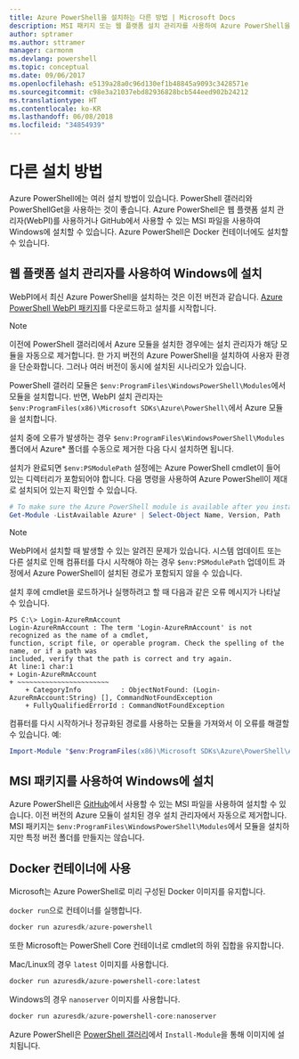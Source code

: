 ```yaml
---
title: Azure PowerShell을 설치하는 다른 방법 | Microsoft Docs
description: MSI 패키지 또는 웹 플랫폼 설치 관리자를 사용하여 Azure PowerShell을 설치하는 방법입니다.
author: sptramer
ms.author: sttramer
manager: carmonm
ms.devlang: powershell
ms.topic: conceptual
ms.date: 09/06/2017
ms.openlocfilehash: e5139a28a0c96d130ef1b48845a9093c3428571e
ms.sourcegitcommit: c98e3a21037ebd82936828bcb544eed902b24212
ms.translationtype: HT
ms.contentlocale: ko-KR
ms.lasthandoff: 06/08/2018
ms.locfileid: "34854939"
---
```

# <a name="other-installation-methods"></a>다른 설치 방법

Azure PowerShell에는 여러 설치 방법이 있습니다. PowerShell 갤러리와 PowerShellGet을 사용하는 것이 좋습니다. Azure PowerShell은 웹 플랫폼 설치 관리자(WebPI)를 사용하거나 GitHub에서 사용할 수 있는 MSI 파일을 사용하여 Windows에 설치할 수 있습니다. Azure PowerShell은 Docker 컨테이너에도 설치할 수 있습니다.

## <a name="install-on-windows-using-the-web-platform-installer"></a>웹 플랫폼 설치 관리자를 사용하여 Windows에 설치

WebPI에서 최신 Azure PowerShell을 설치하는 것은 이전 버전과 같습니다.
[Azure PowerShell WebPI 패키지](http://aka.ms/webpi-azps)를 다운로드하고 설치를 시작합니다.

> [!NOTE]
> 이전에 PowerShell 갤러리에서 Azure 모듈을 설치한 경우에는 설치 관리자가 해당 모듈을 자동으로 제거합니다. 한 가지 버전의 Azure PowerShell을 설치하여 사용자 환경을 단순화합니다. 그러나 여러 버전이 동시에 설치된 시나리오가 있습니다.
>
> PowerShell 갤러리 모듈은 `$env:ProgramFiles\WindowsPowerShell\Modules`에서 모듈을 설치합니다. 반면, WebPI 설치 관리자는 `$env:ProgramFiles(x86)\Microsoft SDKs\Azure\PowerShell\`에서 Azure 모듈을 설치합니다.
>
> 설치 중에 오류가 발생하는 경우 `$env:ProgramFiles\WindowsPowerShell\Modules` 폴더에서 Azure* 폴더를 수동으로 제거한 다음 다시 설치하면 됩니다.

설치가 완료되면 `$env:PSModulePath` 설정에는 Azure PowerShell cmdlet이 들어 있는 디렉터리가 포함되어야 합니다. 다음 명령을 사용하여 Azure PowerShell이 제대로 설치되어 있는지 확인할 수 있습니다.

```powershell
# To make sure the Azure PowerShell module is available after you install
Get-Module -ListAvailable Azure* | Select-Object Name, Version, Path
```

> [!NOTE]
> WebPI에서 설치할 때 발생할 수 있는 알려진 문제가 있습니다. 시스템 업데이트 또는 다른 설치로 인해 컴퓨터를 다시 시작해야 하는 경우 `$env:PSModulePath` 업데이트 과정에서 Azure PowerShell이 설치된 경로가 포함되지 않을 수 있습니다.

설치 후에 cmdlet을 로드하거나 실행하려고 할 때 다음과 같은 오류 메시지가 나타날 수 있습니다.

```
PS C:\> Login-AzureRmAccount
Login-AzureRmAccount : The term 'Login-AzureRmAccount' is not recognized as the name of a cmdlet,
function, script file, or operable program. Check the spelling of the name, or if a path was
included, verify that the path is correct and try again.
At line:1 char:1
+ Login-AzureRmAccount
+ ~~~~~~~~~~~~~~~~~~~~~~~
    + CategoryInfo          : ObjectNotFound: (Login-AzureRmAccount:String) [], CommandNotFoundException
    + FullyQualifiedErrorId : CommandNotFoundException
```

컴퓨터를 다시 시작하거나 정규화된 경로를 사용하는 모듈을 가져와서 이 오류를 해결할 수 있습니다. 예: 

```powershell
Import-Module "$env:ProgramFiles(x86)\Microsoft SDKs\Azure\PowerShell\AzureRM.psd1"
```

## <a name="install-on-windows-using-the-msi-package"></a>MSI 패키지를 사용하여 Windows에 설치

Azure PowerShell은 [GitHub](https://github.com/Azure/azure-powershell/releases/latest)에서 사용할 수 있는 MSI 파일을 사용하여 설치할 수 있습니다. 이전 버전의 Azure 모듈이 설치된 경우 설치 관리자에서 자동으로 제거합니다. MSI 패키지는 `$env:ProgramFiles\WindowsPowerShell\Modules`에서 모듈을 설치하지만 특정 버전 폴더를 만들지는 않습니다.

## <a name="install-in-a-docker-container"></a>Docker 컨테이너에 사용

Microsoft는 Azure PowerShell로 미리 구성된 Docker 이미지를 유지합니다.

`docker run`으로 컨테이너를 실행합니다.

```powershell
docker run azuresdk/azure-powershell
```

또한 Microsoft는 PowerShell Core 컨테이너로 cmdlet의 하위 집합을 유지합니다.

Mac/Linux의 경우 `latest` 이미지를 사용합니다.

```bash
docker run azuresdk/azure-powershell-core:latest
```

Windows의 경우 `nanoserver` 이미지를 사용합니다.

```powershell
docker run azuresdk/azure-powershell-core:nanoserver
```

Azure PowerShell은 [PowerShell 갤러리](https://www.powershellgallery.com/)에서 `Install-Module`을 통해 이미지에 설치됩니다.